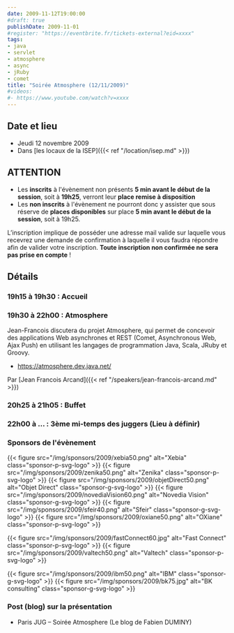 ```yaml
---
date: 2009-11-12T19:00:00
#draft: true
publishDate: 2009-11-01
#register: "https://eventbrite.fr/tickets-external?eid=xxxx"
tags:
- java
- servlet
- atmosphere
- async
- jRuby
- comet
title: "Soirée Atmosphere (12/11/2009)"
#videos: 
#- https://www.youtube.com/watch?v=xxxx
---
```


## Date et lieu

* Jeudi 12 novembre 2009
* Dans [les locaux de la ISEP]({{< ref "/location/isep.md" >}})

## ATTENTION

* Les **inscrits** à l'évènement non présents **5 min avant le début de la session**, soit à **19h25**, verront leur **place remise à disposition**
* Les **non inscrits** à l'évènement ne pourront donc y assister que sous réserve de **places disponibles** sur place **5 min avant le début de la session**, soit à 19h25.

L’inscription implique de posséder une adresse mail valide sur laquelle vous recevrez une demande de confirmation à laquelle il vous faudra répondre afin de valider votre inscription. **Toute inscription non confirmée ne sera pas prise en compte** !

## Détails

### 19h15 à 19h30 : Accueil

### 19h30 à 22h00 : Atmosphere

Jean-Francois discutera du projet Atmosphere, qui permet de concevoir des applications Web asynchrones et REST (Comet, Asynchronous Web, Ajax Push) en utilisant les langages de programmation Java, Scala, JRuby et Groovy.

* https://atmosphere.dev.java.net/

Par [Jean Francois Arcand]({{< ref "/speakers/jean-francois-arcand.md" >}})

### 20h25 à 21h05 : Buffet

### 22h00 à ... : 3ème mi-temps des juggers (Lieu à définir)

### Sponsors de l'évènement

{{< figure src="/img/sponsors/2009/xebia50.png" alt="Xebia" class="sponsor-p-svg-logo" >}}
{{< figure src="/img/sponsors/2009/zenika50.png" alt="Zenika" class="sponsor-p-svg-logo" >}}
{{< figure src="/img/sponsors/2009/objetDirect50.png" alt="Objet Direct" class="sponsor-g-svg-logo" >}}
{{< figure src="/img/sponsors/2009/novediaVision60.png" alt="Novedia Vision" class="sponsor-g-svg-logo" >}}
{{< figure src="/img/sponsors/2009/sfeir40.png" alt="Sfeir" class="sponsor-g-svg-logo" >}}
{{< figure src="/img/sponsors/2009/oxiane50.png" alt="OXiane" class="sponsor-p-svg-logo" >}}

{{< figure src="/img/sponsors/2009/fastConnect60.jpg" alt="Fast Connect" class="sponsor-p-svg-logo" >}}
{{< figure src="/img/sponsors/2009/valtech50.png" alt="Valtech" class="sponsor-p-svg-logo" >}}

{{< figure src="/img/sponsors/2009/ibm50.png" alt="IBM" class="sponsor-g-svg-logo" >}}
{{< figure src="/img/sponsors/2009/bk75.jpg" alt="BK consulting" class="sponsor-g-svg-logo" >}}

### Post (blog) sur la présentation

* Paris JUG – Soirée Atmosphere (Le blog de Fabien DUMINY)
